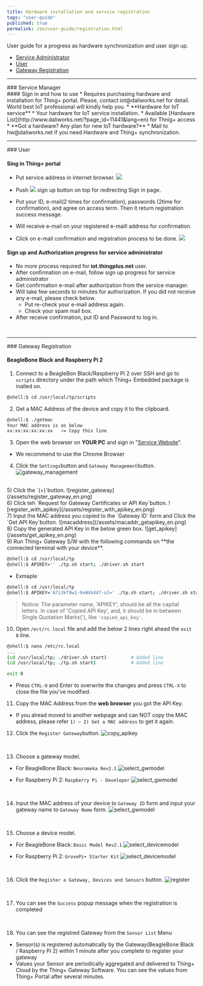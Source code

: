 ```yaml
---
title: Hardware installation and service registration
tags: "user-guide"
published: true
permalink: /en/user-guide/registration.html
---
```


User guide for a progress as hardware synchronization and user sign up. 

* [Service Administrator](#id-serviceadmin)
* [User](#id-enduser) 
* [Gateway Registration](#id-gateway) 

---
<div id='id-serviceadmin'></div>
### Service Manager
<br>
#### Sign in and how to use
  * Requires purchasing hardware and installation for Thing+ portal. Please, contact iot@daliworks.net for detail. World best IoT professional will kindly help you.
  * **Hardware for IoT service**
    * Your hardware for IoT service installation.
    * Available [Hardware List](http://www.daliworks.net/?page_id=11441&lang=en) for Thnig+ access
  * **Got a hardware? Any plan for new IoT hardware?**
    * Mail to hw@daliworks.net if you need Hardware and Thing+ synchronization.

<br>

---
<div id='id-enduser'></div>
### User
<br>

<!---
### Prerequestion for service 
  * Registor member in {serviceName}.thingplus.net 
  * Service administration approval and authorization 
-->

#### Sing in Thing+ portal 
  * Put service address in internet browser.
![](/assets/2_address.png)

  * Push ![](/assets/en_2_register.png) sign up button on top for redirecting Sign in page.
  * Put your ID, e-mail(2 times for confirmation), passwords (2time for confirmation), and agree on access term. Then it return registration success message.
  * Will receive e-mail on your registered e-maill address for confirmation.
  * Click on e-mail confirmation and registration process to be done.
![](/assets/en_2_email.png)

#### Sign up and Authorization progress for service administrator
  * No more process required for **iot.thingplus.net** user.
  * After confirmation on e-mail, follow sign up progress for service administrator
  * Get confirmation e-mail after authorization from the service manager.
  * Will take few seconds to minutes for authorization. If you did not receive any e-mail, please check below.
    * Put re-check your e-mail address again.
    * Check your spam mail box.
  * After receive confirmation, put ID and Password to log in.


<br>

---
<div id='id-gateway'></div>
### Gateway Registration
<br>

#### BeagleBone Black and Raspberry Pi 2

1) Connect to a BeagleBon Black/Raspberry Pi 2 over SSH and go to `scripts` directory under the path which Thing+ Embedded package is inalled on.

```bash
@shell:$ cd /usr/local/tp/scripts
```

2) Get a MAC Address of the device and copy it to the clipboard.

```bash
@shell:$ ./getmac
Your MAC address is as below
xx:xx:xx:xx:xx:xx   <= Copy this line
```

3) Open the web browser on **YOUR PC** and sign in "[Service Website](https://www.thingplus.net)".
- We recommend to use the Chrome Browser


4) Click the `Settings`button and `Gateway Management`button.
![gateway_management](/assets/gateway_management_en.png)

<br/>
5) Click the `(+)`button.
![register_gateway](/assets/register_gateway_en.png)

<br/>
6) Click teh `Request for Gateway Certificates or API Key`button.
![register_with_apikey](/assets/register_with_apikey_en.png)

<br/>
7) Input the MAC address you copied to the `Gateway ID` form and Click the `Get API Key`button.
![macaddress](/assets/macaddr_getapikey_en.png)

<br/>
8) Copy the generated API Key in the below green box.
![get_apikey](/assets/get_apikey_en.png)

<br/>
9) Run Thing+ Gateway S/W with the following commands on **the connected terminal with your device**.

```bash
@shell:$ cd /usr/local/tp
@shell:$ APIKEY='' ./tp.sh start; ./driver.sh start
```

- Exmaple

```bash
@shell:$ cd /usr/local/tp
@shell:$ APIKEY='A7i3kT9w1-9xWVk447-oJ=' ./tp.sh start; ./driver.sh start
```

> Notice: The parameter name, 'APIKEY', should be all the capital letters. In case of 'Copied API Key', and, it should be in between Single Quotation Marks('), like `'copied_api_key'`.

10) Open `/ect/rc.local` file and add the below 2 lines right ahead the `exit 0` line.

```bash
@shell:$ nano /etc/rc.local
...
(cd /usr/local/tp; ./driver.sh start)         # Added line
(cd /usr/local/tp; ./tp.sh start)             # Added line

exit 0
```

   - Press `CTRL-O` and Enter to overwrite the changes and press `CTRL-X` to close the file you've modified.

11) Copy the MAC Address from the **web browser** you got the API Key.

   - If you alread moved to another webpage and can NOT copy the MAC address, please refer `1) ~ 2) Get a MAC address` to get it again.

12) Click the `Register Gateway`button.
![copy_apikey](/assets/copy_apikey_en.png)

<br/>

13) Choose a gateway model.

- For BeagleBone Black: `Neuromeka Rev2.1`
![select_gwmodel](/assets/select_gwmodel_beagle_en.png)

- For Raspberry Pi 2: `Raspberry Pi - Developer`
![select_gwmodel](/assets/select_gwmodel_raspberry_en.png)

<br/>

14) Input the MAC address of your device to `Gateway ID` form and input your gateway name to `Gateway Name` form.
![select_gwmodel](/assets/inputmac_name_en.png)

<br/>

15) Choose a device model.

- For BeagleBone Black: `Basic Model Rev2.1`
![select_devicemodel](/assets/select_devicemodel_beagle_en.png)

- For Raspberry Pi 2: `GrovePi+ Starter Kit`
![select_devicemodel](/assets/select_devicemodel_raspberry_en.png)

<br/>

16) Click the `Register a Gateway, Devices and Sensors` button.
![register](/assets/register_en.png)

<br/>

17) You can see the `Success` popup message when the registration is completed

<br>

18) You can see the registred Gateway from the `Sensor List` Menu

  - Sensor(s) is registered automatically by the Gateway(BeagleBone Black / Raspberry Pi 2) within 1 minute after you complete to register your gateway
  - Values your Sensor are periodically aggregated and delivered to Thing+ Cloud by the Thing+ Gateway Software. You can see the values from Thing+ Portal after several minutes.

<br>

